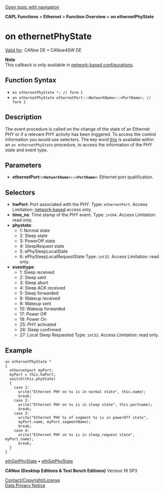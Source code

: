 [Open topic with navigation](../../../../../CANoeDEFamily.htm#Topics/CAPLFunctions/IP/EventProcedures/CAPLfunctionOnEthernetPhyState.md)

**CAPL Functions** » **Ethernet** » **Function Overview** » **on ethernetPhyState**

# on ethernetPhyState

[Valid for](../../../Shared/FeatureAvailability.md): CANoe DE • CANoe4SW DE

**Note**  
This callback is only available in [network-based configurations](../../../CANoeCANalyzer/Ethernet/EthernetPortBasedNetworkAccess.md).

## Function Syntax

- `on ethernetPhyState *; // form 1`
- `on ethernetPhyState ethernetPort::<NetworkName>::<PortName>; // form 2`

## Description

The event procedure is called on the change of the state of an Ethernet PHY or if a relevant PHY activity has been triggered. To access the control information you would use selectors. The key word [this](../../Other/EventProcedures/CAPLfunctionKeywordThis.md) is available within an `on ethernetPhyState` procedure, to access the information of the PHY state and event type.

## Parameters

- **ethernetPort::`<NetworkName>::<PortName>`**: Ethernet port qualification.

## Selectors

- **hwPort**: Port associated with the PHY. Type: `ethernetPort`. Access Limitation: [network-based](../../../CANoeCANalyzer/Ethernet/EthernetPortBasedNetworkAccess.md) access only.
- **time_ns**: Time stamp of the PHY event. Type: `int64`. Access Limitation: read only.
- **phystate**:
  - 1: Normal state
  - 2: Sleep state
  - 3: PowerOff state
  - 4: SleepRequest state
  - 5: ePhySleepLocalState
  - 6: ePhySleepLocalRequestState
  Type: `int32`. Access Limitation: read only.
- **eventtype**:
  - 1: Sleep received
  - 2: Sleep sent
  - 3: Sleep abort
  - 4: Sleep ACK received
  - 5: Sleep forwarded
  - 8: Wakeup received
  - 9: Wakeup sent
  - 10: Wakeup forwarded
  - 17: Power Off
  - 18: Power On
  - 25: PHY activated
  - 26: Sleep confirmed
  - 27: Local Sleep Requested
  Type: `int32`. Access Limitation: read only.

## Example

```plaintext
on ethernetPhyState *
{
  ethernetport myPort;
  myPort = this.hwPort;
  switch(this.phyState)
  {
    case 1:
      write("Ethernet PHY on %s is in normal state", this.name);
      break;
    case 2:
      write("Ethernet PHY on %s is in sleep state", this.portname);
      break;
    case 3:
      write("Ethernet PHY %s of segment %s is in powerOff state",
      myPort.name, myPort.segmentName);
      break;
    case 4:
      write("Ethernet PHY on %s is in sleep_request state", myPort.name);
      break;
  }
}
```

[ethGetPhyState](../Functions/CAPLfunctionEthGetPhyState.md) • [ethSetPhyState](../Functions/CAPLfunctionEthSetPhyState.md)

**CANoe (Desktop Editions & Test Bench Editions)** Version 18 SP3

[Contact/Copyright/License](../../../Shared/ContactCopyrightLicense.md)  
[Data Privacy Notice](https://www.vector.com/int/en/company/get-info/privacy-policy/)
